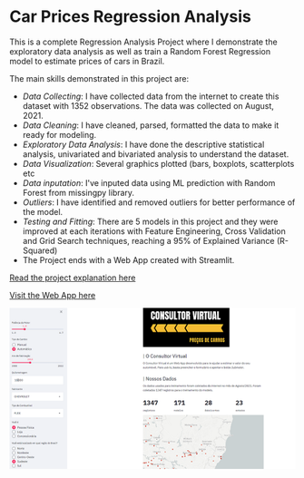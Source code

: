 # Car Prices Regression Analysis

This is a complete Regression Analysis Project where I demonstrate the exploratory data analysis as well as train a Random Forest Regression model to estimate prices of cars in Brazil.

The main skills demonstrated in this project are:
* *Data Collecting*: I have collected data from the internet to create this dataset with 1352 observations. The data was collected on August, 2021.
* *Data Cleaning*: I have cleaned, parsed, formatted the data to make it ready for modeling.
* *Exploratory Data Analysis*: I have done the descriptive statistical analysis, univariated and bivariated analysis to understand the dataset.
* *Data Visualization*: Several graphics plotted (bars, boxplots, scatterplots etc
* *Data inputation*: I've inputed data using ML prediction with Random Forest from missingpy library.
* *Outliers*: I have identified and removed outliers for better performance of the model.
* *Testing and Fitting*: There are 5 models in this project and they were improved at each iterations with Feature Engineering, Cross Validation and Grid Search techniques, reaching a 95% of Explained Variance (R-Squared)
* The Project ends with a Web App created with Streamlit.

[Read the project explanation here](https://medium.com/gustavorsantos/how-i-created-a-machine-learning-model-and-deployed-it-with-streamlit-a9d887b98b25)

[Visit the Web App here](https://share.streamlit.io/gurezende/car_prices_regression_streamlit/main/ConsultorVirtualCarros.py)

![](/images/consultorScreenshot.png)
